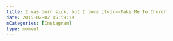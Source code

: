 ```yaml
---
title: I was born sick, but I love it<br>-Take Me To Church
date: 2015-02-02 15:59:19
mCategories: [Instagram]
type: moment
---
```


<div id="pics-20150202155919"></div>

<script>
var data = [
    {"link": "2015-02-02_130600.jpg", "type": "photo"}
];
picsRender(data, "pics-20150202155919");
</script>
